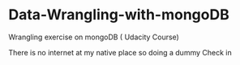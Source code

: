 # Data-Wrangling-with-mongoDB
Wrangling exercise on mongoDB (
Udacity Course)

There is no internet at my 
native place so doing a dummy 
Check in
